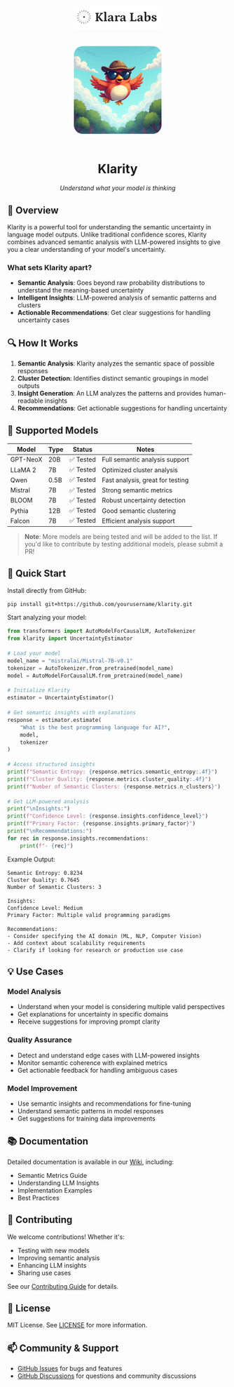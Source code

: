 <div align="center">
  <img src="assets/klaralabs.png" alt="Klara Labs" width="200"/>
  <br>
  <br>
  <img src="assets/detectivebird.jpeg" alt="Mascotte" width="200" style="border-radius: 20px; margin: 20px 0;"/>

  # Klarity 

  _Understand what your model is thinking_
</div>

## 🎯 Overview

Klarity is a powerful tool for understanding the semantic uncertainty in language model outputs. Unlike traditional confidence scores, Klarity combines advanced semantic analysis with LLM-powered insights to give you a clear understanding of your model's uncertainty.

### What sets Klarity apart?

- **Semantic Analysis**: Goes beyond raw probability distributions to understand the meaning-based uncertainty
- **Intelligent Insights**: LLM-powered analysis of semantic patterns and clusters
- **Actionable Recommendations**: Get clear suggestions for handling uncertainty cases

## 🔍 How It Works

1. **Semantic Analysis**: Klarity analyzes the semantic space of possible responses
2. **Cluster Detection**: Identifies distinct semantic groupings in model outputs
3. **Insight Generation**: An LLM analyzes the patterns and provides human-readable insights
4. **Recommendations**: Get actionable suggestions for handling uncertainty

## 🤖 Supported Models

| Model | Type | Status | Notes |
|-------|------|--------|--------|
| GPT-NeoX | 20B | ✅ Tested | Full semantic analysis support |
| LLaMA 2 | 7B | ✅ Tested | Optimized cluster analysis |
| Qwen | 0.5B | ✅ Tested | Fast analysis, great for testing |
| Mistral | 7B | ✅ Tested | Strong semantic metrics |
| BLOOM | 7B | ✅ Tested | Robust uncertainty detection |
| Pythia | 12B | ✅ Tested | Good semantic clustering |
| Falcon | 7B | ✅ Tested | Efficient analysis support |

> **Note**: More models are being tested and will be added to the list. If you'd like to contribute by testing additional models, please submit a PR!

## 🚀 Quick Start

Install directly from GitHub:
```bash
pip install git+https://github.com/yourusername/klarity.git
```

Start analyzing your model:
```python
from transformers import AutoModelForCausalLM, AutoTokenizer
from klarity import UncertaintyEstimator

# Load your model
model_name = "mistralai/Mistral-7B-v0.1"
tokenizer = AutoTokenizer.from_pretrained(model_name)
model = AutoModelForCausalLM.from_pretrained(model_name)

# Initialize Klarity
estimator = UncertaintyEstimator()

# Get semantic insights with explanations
response = estimator.estimate(
    "What is the best programming language for AI?", 
    model, 
    tokenizer
)

# Access structured insights
print(f"Semantic Entropy: {response.metrics.semantic_entropy:.4f}")
print(f"Cluster Quality: {response.metrics.cluster_quality:.4f}")
print(f"Number of Semantic Clusters: {response.metrics.n_clusters}")

# Get LLM-powered analysis
print("\nInsights:")
print(f"Confidence Level: {response.insights.confidence_level}")
print(f"Primary Factor: {response.insights.primary_factor}")
print("\nRecommendations:")
for rec in response.insights.recommendations:
    print(f"- {rec}")
```

Example Output:
```
Semantic Entropy: 0.8234
Cluster Quality: 0.7645
Number of Semantic Clusters: 3

Insights:
Confidence Level: Medium
Primary Factor: Multiple valid programming paradigms

Recommendations:
- Consider specifying the AI domain (ML, NLP, Computer Vision)
- Add context about scalability requirements
- Clarify if looking for research or production use case
```

## 💡 Use Cases

### Model Analysis
- Understand when your model is considering multiple valid perspectives
- Get explanations for uncertainty in specific domains
- Receive suggestions for improving prompt clarity

### Quality Assurance
- Detect and understand edge cases with LLM-powered insights
- Monitor semantic coherence with explained metrics
- Get actionable feedback for handling ambiguous cases

### Model Improvement
- Use semantic insights and recommendations for fine-tuning
- Understand semantic patterns in model responses
- Get suggestions for training data improvements

## 📚 Documentation

Detailed documentation is available in our [Wiki](https://github.com/yourusername/klarity/wiki), including:
- Semantic Metrics Guide
- Understanding LLM Insights
- Implementation Examples
- Best Practices

## 🤝 Contributing

We welcome contributions! Whether it's:
- Testing with new models
- Improving semantic analysis
- Enhancing LLM insights
- Sharing use cases

See our [Contributing Guide](CONTRIBUTING.md) for details.

## 📝 License

MIT License. See [LICENSE](LICENSE) for more information.

## 📫 Community & Support

- [GitHub Issues](https://github.com/yourusername/klarity/issues) for bugs and features
- [GitHub Discussions](https://github.com/yourusername/klarity/discussions) for questions and community discussions